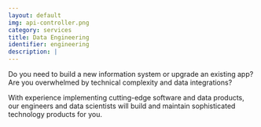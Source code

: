 ```yaml
---
layout: default
img: api-controller.png
category: services
title: Data Engineering
identifier: engineering
description: |
---
```


Do you need to build a new information system or upgrade an existing app?
 Are you overwhelmed by technical complexity and data integrations?

With experience implementing cutting-edge software and data products,
 our engineers and data scientists will build and maintain sophisticated technology products for you.
